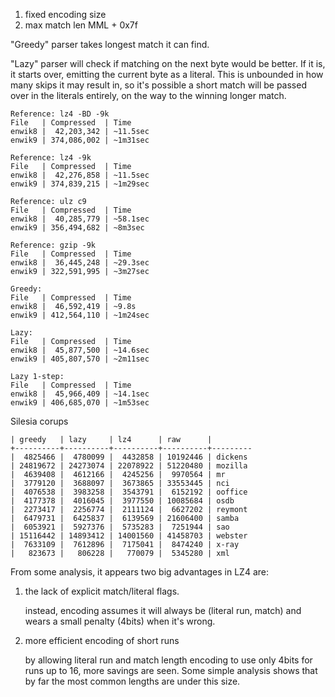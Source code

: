 
1. fixed encoding size
2. max match len MML + 0x7f

"Greedy" parser takes longest match it can find.

"Lazy" parser will check if matching on the next byte would be better. If it is, it starts over, emitting the current byte as a literal. This is unbounded in how many skips it may result in, so it's possible a short match will be passed over in the literals entirely, on the way to the winning longer match.

```
Reference: lz4 -BD -9k
File   | Compressed  | Time
enwik8 |  42,203,342 | ~11.5sec
enwik9 | 374,086,002 | ~1m31sec
```

```
Reference: lz4 -9k
File   | Compressed  | Time
enwik8 |  42,276,858 | ~11.5sec
enwik9 | 374,839,215 | ~1m29sec
```

```
Reference: ulz c9
File   | Compressed  | Time
enwik8 |  40,285,779 | ~58.1sec
enwik9 | 356,494,682 | ~8m3sec
```

```
Reference: gzip -9k
File   | Compressed  | Time
enwik8 |  36,445,248 | ~29.3sec
enwik9 | 322,591,995 | ~3m27sec
```

```
Greedy:
File   | Compressed  | Time
enwik8 |  46,592,419 | ~9.8s
enwik9 | 412,564,110 | ~1m24sec
```

```
Lazy:
File   | Compressed  | Time
enwik8 |  45,877,500 | ~14.6sec
enwik9 | 405,807,570 | ~2m11sec
```

```
Lazy 1-step:
File   | Compressed  | Time
enwik8 |  45,966,409 | ~14.1sec
enwik9 | 406,685,070 | ~1m53sec
```

Silesia corups

```
| greedy   | lazy     | lz4      | raw      |
+----------+----------+----------+----------+---------
|  4825466 |  4780099 |  4432858 | 10192446 | dickens
| 24819672 | 24273074 | 22078922 | 51220480 | mozilla
|  4639408 |  4612166 |  4245256 |  9970564 | mr
|  3779120 |  3688097 |  3673865 | 33553445 | nci
|  4076538 |  3983258 |  3543791 |  6152192 | ooffice
|  4177378 |  4016045 |  3977550 | 10085684 | osdb
|  2273417 |  2256774 |  2111124 |  6627202 | reymont
|  6479731 |  6425837 |  6139569 | 21606400 | samba
|  6053921 |  5927376 |  5735283 |  7251944 | sao
| 15116442 | 14893412 | 14001560 | 41458703 | webster
|  7633109 |  7612896 |  7175041 |  8474240 | x-ray
|   823673 |   806228 |   770079 |  5345280 | xml
```

From some analysis, it appears two big advantages in LZ4 are:

1. the lack of explicit match/literal flags.

   instead, encoding assumes it will always be (literal run, match) and wears a small penalty (4bits) when it's wrong.

2. more efficient encoding of short runs

   by allowing literal run and match length encoding to use only 4bits for runs up to 16, more savings are seen. Some simple analysis shows that by far the most common lengths are under this size.
